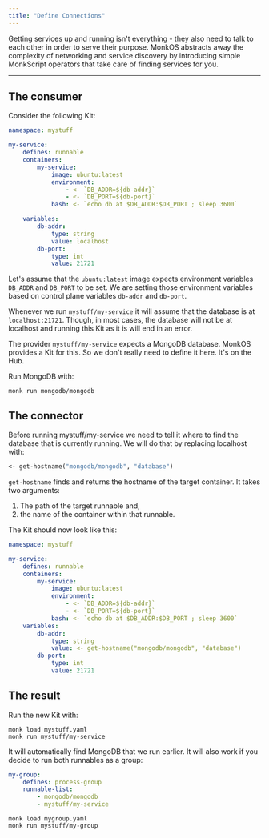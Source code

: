 ```yaml
---
title: "Define Connections"
---
```


Getting services up and running isn't everything - they also need to talk to each other in order to serve their purpose. MonkOS abstracts away the complexity of networking and service discovery by introducing simple MonkScript operators that take care of finding services for you.

---

## The consumer

Consider the following Kit:

```yaml title="my stuff.yaml" linenums="1"
namespace: mystuff

my-service:
    defines: runnable
    containers:
        my-service:
            image: ubuntu:latest
            environment:
                - <- `DB_ADDR=${db-addr}`
                - <- `DB_PORT=${db-port}`
            bash: <- `echo db at $DB_ADDR:$DB_PORT ; sleep 3600`

    variables:
        db-addr:
            type: string
            value: localhost
        db-port:
            type: int
            value: 21721
```

Let's assume that the `ubuntu:latest` image expects environment variables `DB_ADDR` and `DB_PORT` to be set. We are setting those environment variables based on control plane variables `db-addr` and `db-port`.

Whenever we run `mystuff/my-service` it will assume that the database is at `localhost:21721`. Though, in most cases, the database will not be at localhost and running this Kit as it is will end in an error.

The provider `mystuff/my-service` expects a MongoDB database. MonkOS provides a Kit for this. So we don't really need to define it here. It's on the Hub.

Run MongoDB with:

    monk run mongodb/mongodb

## The connector

Before running mystuff/my-service we need to tell it where to find the database that is currently running. We will do that by replacing localhost with:

```clojure
<- get-hostname("mongodb/mongodb", "database")
```

`get-hostname` finds and returns the hostname of the target container. It takes two arguments:

1.  The path of the target runnable and,
2.  the name of the container within that runnable.

The Kit should now look like this:

```yaml title="mystuff.yaml" linenums="1"
namespace: mystuff

my-service:
    defines: runnable
    containers:
        my-service:
            image: ubuntu:latest
            environment:
                - <- `DB_ADDR=${db-addr}`
                - <- `DB_PORT=${db-port}`
            bash: <- `echo db at $DB_ADDR:$DB_PORT ; sleep 3600`
    variables:
        db-addr:
            type: string
            value: <- get-hostname("mongodb/mongodb", "database")
        db-port:
            type: int
            value: 21721
```

## The result

Run the new Kit with:

    monk load mystuff.yaml
    monk run mystuff/my-service

It will automatically find MongoDB that we run earlier. It will also work if you decide to run both runnables as a group:

```yaml title="mygroup.yaml" linenums="1"
my-group:
    defines: process-group
    runnable-list:
        - mongodb/mongodb
        - mystuff/my-service
```

    monk load mygroup.yaml
    monk run mystuff/my-group

